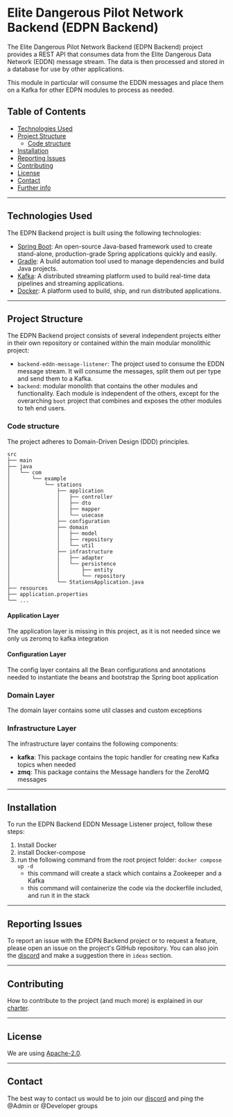 # Elite Dangerous Pilot Network Backend (EDPN Backend)
The Elite Dangerous Pilot Network Backend (EDPN Backend) project provides a REST API that consumes data from the Elite Dangerous Data Network (EDDN) message stream. The data is then processed and stored in a database for use by other applications.

This module in particular will consume the EDDN messages and place them on a Kafka for other EDPN modules to process as needed.

## Table of Contents

- [Technologies Used](#technologies-used)
- [Project Structure](#project-structure)
    - [Code structure](#code-structure)
- [Installation](#installation)
- [Reporting Issues](#reporting-issues)
- [Contributing](#contributing)
- [License](#license)
- [Contact](#contact)
- [Further info](#further-info)

___
## Technologies Used
The EDPN Backend project is built using the following technologies:

- [Spring Boot](https://spring.io/projects/spring-boot): An open-source Java-based framework used to create stand-alone, production-grade Spring applications quickly and easily.
- [Gradle](https://gradle.org/): A build automation tool used to manage dependencies and build Java projects.
- [Kafka](https://kafka.apache.org/): A distributed streaming platform used to build real-time data pipelines and streaming applications.
- [Docker](https://www.docker.com/): A platform used to build, ship, and run distributed applications.

___
## Project Structure
The EDPN Backend project consists of several independent projects either in their own repository or contained within the main modular monolithic project:

- `backend-eddn-message-listener`: The project used to consume the EDDN message stream. It will consume the messages, split them out per type and send them to a Kafka.
- `backend`: modular monolith that contains the other modules and functionality. Each module is independent of the others, except for the overarching `boot` project that combines and exposes the other modules to teh end users.   

### Code structure
The project adheres to Domain-Driven Design (DDD) principles.

```
src
├── main
├── java
│   └── com
│       └── example
│           └── stations
│               ├── application
│               │   ├── controller
│               │   ├── dto
│               │   ├── mapper
│               │   └── usecase
│               ├── configuration
│               ├── domain
│               │   ├── model
│               │   ├── repository
│               │   └── util
│               ├── infrastructure
│               │   ├── adapter
│               │   └── persistence
│               │       ├── entity
│               │       └── repository
│               └── StationsApplication.java
├── resources
├── application.properties
└── ...
```

#### Application Layer

The application layer is missing in this project, as it is not needed since we only us zeromq to kafka integration

#### Configuration Layer

The config layer contains all the Bean configurations and annotations needed to instantiate the beans and bootstrap the Spring boot application

### Domain Layer

The domain layer contains some util classes and custom exceptions 

### Infrastructure Layer

The infrastructure layer contains the following components:

- **kafka**: This package contains the topic handler for creating new Kafka topics when needed 
- **zmq**: This package contains the Message handlers for the ZeroMQ messages 

___
## Installation
To run the EDPN Backend EDDN Message Listener project, follow these steps:

1. Install Docker
2. install Docker-compose
3. run the following command from the root project folder: `docker compose up -d`
   - this command will create a stack which contains a Zookeeper and a Kafka
   - this command will containerize the code via the dockerfile included, and run it in the stack

___
## Reporting Issues
To report an issue with the EDPN Backend project or to request a feature, please open an issue on the project's GitHub repository. You can also join the [discord](https://discord.gg/RrhRmDQD) and make a suggestion there in `ideas` section.

___
## Contributing
How to contribute to the project (and much more) is explained in our [charter](https://github.com/ed-pilots-network/charter).

___
## License
We are  using [Apache-2.0](https://opensource.org/license/apache-2-0/).

___
## Contact
The best way to contact us would be to join our [discord](https://discord.gg/RrhRmDQD) and ping the @Admin or @Developer groups


